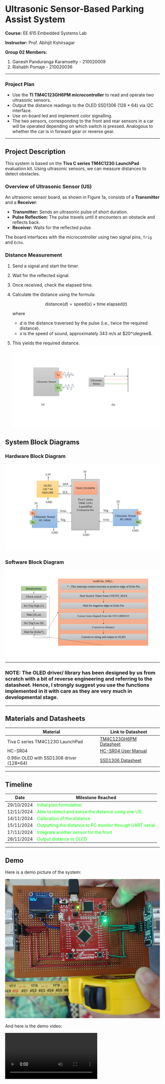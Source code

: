 # Ultrasonic Sensor-Based Parking Assist System

**Course:** EE 615 Embedded Systems Lab 

**Instructor:** Prof. Abhijit Kshirsagar

**Group 02 Members:**  
1. Ganesh Panduranga Karamsetty - 210020009  
2. Rishabh Pomaje - 210020036  

---
### Project Plan

- Use the **TI TM4C123GH6PM microcontroller** to read and operate two ultrasonic sensors.
- Output the distance readings to the OLED SSD1306 (128 * 64) via I2C interface.
- Use on-board led and implement color signalling.
- The two sensors, corresponding to the front and rear sensors in a car will be operated depending on which switch is pressed. Analogous to whether the car is in forward gear or reverse gear. 
---

## Project Description

This system is based on the **Tiva C series TM4C123G LaunchPad** evaluation kit. Using ultrasonic sensors, we can measure distances to detect obstacles.

### Overview of Ultrasonic Sensor (US)

An ultrasonic sensor board, as shown in Figure 1a, consists of a **Transmitter** and a **Receiver**:

- **Transmitter:** Sends an ultrasonic pulse of short duration.
- **Pulse Reflection:** The pulse travels until it encounters an obstacle and reflects back.
- **Receiver:** Waits for the reflected pulse.

The board interfaces with the microcontroller using two signal pins, `Trig` and `Echo`.

### Distance Measurement

1. Send a signal and start the timer.
2. Wait for the reflected signal.
3. Once received, check the elapsed time.
4. Calculate the distance using the formula:

    $$\text{distance} (d) = \text{speed} (s) \times \text{time elapsed} (t)$$

   where  
   -  $d$ is the distance traversed by the pulse (i.e., twice the required distance).
   - $s$ is the speed of sound, approximately 343 m/s at $20^\degree$.

5. This yields the required distance.
![Distance calculation diagram](Images/exp01.svg)


## System Block Diagrams

### Hardware Block Diagram
![Hardware Block Diagram](Images/hardware_bl.svg)

### Software Block Diagram
![Software Block Diagram](Images/software.svg)

---
### NOTE: The OLED driver/ library has been designed by us from scratch with a bit of reverse engineering and referring to the datasheet. Hence, I strongly suggest you use the functions implemented in it with care as they are very much in developmental stage.
---

## Materials and Datasheets

| Material | Link to Datasheet |
|----------|-------------------| 
|Tiva C series TM4C123G LaunchPad | [TM4C123GH6PM Datasheet](https://www.ti.com/product/TM4C123GH6PM) |
| HC-SR04 | [HC-SR04 User Manual](https://robu.in/wp-content/uploads/2014/08/edited_HC-SR04-User-Manual-1.pdf) |
| 0.96in OLED with SSD1306 driver (128×64) | [SSD1306 Datasheet](https://cdn-shop.adafruit.com/datasheets/SSD1306.pdf) | 

---

## Timeline

| Date       | Milestone Reached |
|------------|--------------------------|
| 29/10/2024 | <font color='lime'>Initial plan formulation |
| 12/11/2024 | <font color='lime'>Able to detect and sense the distance using one US. |
| 14/11/2024 | <font color='lime'>Calibration of the distance |
| 15/11/2024 | <font color='lime'>Outputting the distance to PC monitor through UART serial|
| 17/11/2024 | <font color='lime'>Integrate another sensor for the front | 
| 28/11/2024 | <font color='lime'> Output distance to OLED

---

## Demo
Here is a demo picture of the system:

![Demo Picture](Images/demo_pic.jpg?raw=true)

And here is the demo video:

<!-- ! [Demo Video](Images/demo_movie.mp4?raw=true) -->
<video controls src="Images/demo_movie.mp4" title="Title"></video>